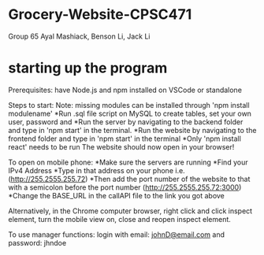 # Grocery-Website-CPSC471
Group 65
Ayal Mashiack, 
Benson Li, 
Jack Li

# starting up the program
Prerequisites: have Node.js and npm installed on VSCode or standalone


Steps to start:
Note: missing modules can be installed through 'npm install modulename'
*Run .sql file script on MySQL to create tables, set your own user, password and 
*Run the server by navigating to the backend folder and type in 'npm start' in the terminal.
*Run the website by navigating to the frontend folder and type in 'npm start' in the terminal
  *Only 'npm install react' needs to be run
The website should now open in your browser!


To open on mobile phone:
*Make sure the servers are running
*Find your IPv4 Address
*Type in that address on your phone i.e. (http://255.2555.255.72)
*Then add the port number of the website to that with a semicolon before the port number (http://255.2555.255.72:3000)
*Change the BASE_URL in the callAPI file to the link you got above


Alternatively, in the Chrome computer browser, right click and click inspect element, turn the mobile view on, close and reopen inspect element. 

To use manager functions: login with email: johnD@email.com and password: jhndoe
